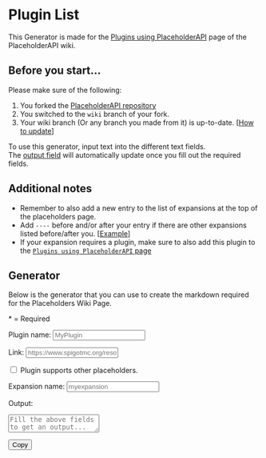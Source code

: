 # Plugin List

This Generator is made for the [Plugins using PlaceholderAPI](https://wiki.placeholderapi.com/users/plugins-using-placeholderapi) page of the PlaceholderAPI wiki.

## Before you start...

Please make sure of the following:

1. You forked the [PlaceholderAPI repository][papi-repo]
2. You switched to the `wiki` branch of your fork.
3. Your wiki branch (Or any branch you made from it) is up-to-date. [[How to update][update-branch]]

To use this generator, input text into the different text fields.  
The [output field](#output) will automatically update once you fill out the required fields.

## Additional notes

- Remember to also add a new entry to the list of expansions at the top of the placeholders page.
- Add `----` before and/or after your entry if there are other expansions listed before/after you. [[Example][entries-example]]
- If your expansion requires a plugin, make sure to also add this plugin to the [`Plugins using PlaceholderAPI` page][plugins-page]

## Generator

Below is the generator that you can use to create the markdown required for the Placeholders Wiki Page.

<span style="color: var(--md-form-fg-color--required)">*</span> = Required

<label for="pluginName" class="md-form-required">Plugin name:</label>
<input id="pluginName" class="md-input md-input--stretch" type="text" placeholder="MyPlugin" required>

<label for="pluginLink">Link:</label>
<input id="pluginLink" class="md-input md-input--stretch" type="text" placeholder="https://www.spigotmc.org/resources/6245">

<input id="pluginSupportsPlaceholders" type="checkbox">
<label for="pluginSupportsPlaceholders">Plugin supports other placeholders.</label>

<label for="pluginExpansion">Expansion name:</label>
<input id="pluginExpansion" class="md-input md-input--stretch" type="text" placeholder="myexpansion">

<label for="output">Output:</label>
<textarea id="output" class="md-textarea md-textarea--stretch" type="text" placeholder="Fill the above fields to get an output..." readonly></textarea>
<button id="copy" data-clipboard-target="#output">Copy</button>

<script>
  if ('addEventListener' in window) {
    window.addEventListener('load', function() { document.body.className = document.body.className.replace(/\bis-preload\b/, ''); });
    document.body.className += (navigator.userAgent.match(/(MSIE|rv:11\.0)/) ? ' is-ie' : '');
  }
</script>
<script src="https://cdn.jsdelivr.net/npm/clipboard@2/dist/clipboard.min.js"></script>
<script type="application/javascript">
  new ClipboardJS("#copy");
  document.getElementById("copy").onclick = function() {
    document.getElementById("copy").innerText = "Copied!";
  };
  document.addEventListener('input', function() {
    updateOutput();
  });
  function updateOutput() {
    const pluginName = document.getElementById("pluginName").value;
    const pluginLink = document.getElementById("pluginLink").value;
    const pluginSupportsPlaceholders = document.getElementById("pluginSupportsPlaceholders").checked;
    const pluginExpansion = document.getElementById("pluginExpansion").value;
    const expansionOutputField = document.getElementById("output");
    if (!pluginName) {
        expansionOutputField.value = `Field "Plugin name" needs to be filled out!`;
        return;
    }
    const spigot_link_regex = /https:\/\/www\.spigotmc\.org\/resources\/.+\.(\d+)/;
    const matchResults = pluginLink.match(spigot_link_regex);
    const link = matchResults ? "https://www.spigotmc.org/resources/" + matchResults[1] : pluginLink;
    const result = `- ${link ? `[${pluginName}](${link})` : `${pluginName}`}
    - [${pluginSupportsPlaceholders ? `x` : ` `}] Supports placeholders.
    - [${pluginExpansion ? `x` : ` `}] Provides own placeholders. [${pluginExpansion ? `[**Link**](placeholder-list.md#${pluginExpansion.toLowerCase().replace(/\s/g, '-')})` : `Link`}]`;
    expansionOutputField.value = result;
  }
</script>

[placeholders]: https://github.com/PlaceholderAPI/PlaceholderAPI/wiki/Placeholders
[papi-repo]: https://github.com/PlaceholderAPI/PlaceholderAPI
[update-branch]: https://github.com/PlaceholderAPI/PlaceholderAPI/tree/wiki#fetch-changes-from-upstream
[entries-example]: https://github.com/PlaceholderAPI/PlaceholderAPI/tree/wiki#example
[plugins-page]: https://github.com/PlaceholderAPI/PlaceholderAPI/blob/wiki/Plugins-using-PlaceholderAPI.md
